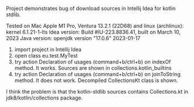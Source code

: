 Project demonstrates bug of download sources in Intellij Idea for kotlin stdlib.

Tested on Mac Apple M1 Pro, Ventura 13.2.1 (22D68)
and linux (archlinux): kernel 6.1.21-1-lts
Idea version: Build #IU-223.8836.41, built on March 10, 2023
Java version: openjdk version "17.0.6" 2023-01-17

1. import project in Intellij Idea
2. open class eu.test.MyTest
3. try action Declaration of usages (command+b/ctrl+b) on indexOf method. It works. 
   Sources are shown in collections.kotlin_builtins
4. try action Declaration of usages (command+b/ctrl+b) on joinToString method. It does not work.
   Decompiled CollectionsKt class is shown. 

I think the problem is that the kotlin-stdlib sources contains Collections.kt in jdk8/kotlin/collections package.
